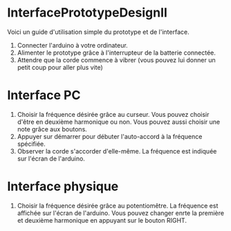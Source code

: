 # InterfacePrototypeDesignII

Voici un guide d'utilisation simple du prototype  et de l'interface.

1. Connecter l'arduino à votre ordinateur.
2. Alimenter le prototype grâce à l'interrupteur de la batterie connectée.
3. Attendre que la corde commence à vibrer (vous pouvez lui donner un petit coup pour aller plus vite)

# Interface PC

1. Choisir la fréquence désirée grâce au curseur. Vous pouvez choisir d'être en deuxième harmonique ou non.
   Vous pouvez aussi choisir une note grâce aux boutons.
2. Appuyer sur démarrer pour débuter l'auto-accord à la fréquence spécifiée.
3. Observer la corde s'accorder d'elle-même. La fréquence est indiquée sur l'écran de l'arduino.

# Interface physique

1. Choisir la fréquence désirée grâce au potentiomêtre. La fréquence est affichée sur l'écran de l'arduino.
   Vous pouvez changer enrte la première et deuxième harmonique en appuyant sur le bouton RIGHT.
